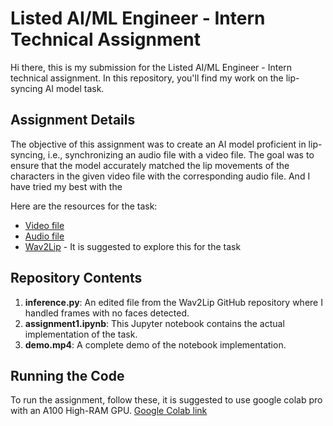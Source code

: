 # Listed AI/ML Engineer - Intern Technical Assignment

Hi there, this is my submission for the Listed AI/ML Engineer - Intern technical assignment. In this repository, you'll find my work on the lip-syncing AI model task.

## Assignment Details

The objective of this assignment was to create an AI model proficient in lip-syncing, i.e., synchronizing an audio file with a video file. The goal was to ensure that the model accurately matched the lip movements of the characters in the given video file with the corresponding audio file. And I have tried my best with the

Here are the resources for the task:

* [Video file](https://openinapp.co/5cwva)
* [Audio file](https://openinapp.co/o9vuj)
* [Wav2Lip](https://github.com/Rudrabha/Wav2Lip) - It is suggested to explore this for the task

## Repository Contents

1. **inference.py**: An edited file from the Wav2Lip GitHub repository where I handled frames with no faces detected.
2. **assignment1.ipynb**: This Jupyter notebook contains the actual implementation of the task.
3. **demo.mp4**: A complete demo of the notebook implementation.

## Running the Code

To run the assignment, follow these, it is suggested to use google colab pro with an A100 High-RAM GPU.  [Google Colab link](https://colab.research.google.com/drive/1XLKfYLcT-sl0DDDpfiPFfMGJXOdbFGJq?usp=sharing)
